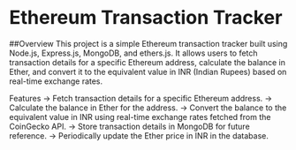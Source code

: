 # <span style="font-size:larger;">Ethereum Transaction Tracker</span>

##Overview
This project is a simple Ethereum transaction tracker built using Node.js, Express.js, MongoDB, and ethers.js. It allows users to fetch transaction details for a specific Ethereum address, calculate the balance in Ether, and convert it to the equivalent value in INR (Indian Rupees) based on real-time exchange rates.

Features
-> Fetch transaction details for a specific Ethereum address.
-> Calculate the balance in Ether for the address.
-> Convert the balance to the equivalent value in INR using real-time exchange rates fetched from the CoinGecko API.
-> Store transaction details in MongoDB for future reference.
-> Periodically update the Ether price in INR in the database.
